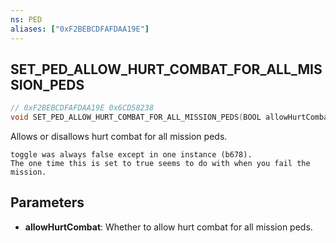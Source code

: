 ```yaml
---
ns: PED
aliases: ["0xF2BEBCDFAFDAA19E"]
---
```

## SET_PED_ALLOW_HURT_COMBAT_FOR_ALL_MISSION_PEDS

```c
// 0xF2BEBCDFAFDAA19E 0x6CD58238
void SET_PED_ALLOW_HURT_COMBAT_FOR_ALL_MISSION_PEDS(BOOL allowHurtCombat);
```

Allows or disallows hurt combat for all mission peds.

```
toggle was always false except in one instance (b678).
The one time this is set to true seems to do with when you fail the mission.
```

## Parameters
* **allowHurtCombat**: Whether to allow hurt combat for all mission peds.
